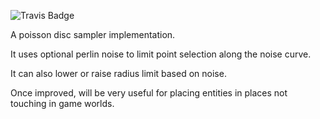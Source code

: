  ![Travis Badge](https://travis-ci.org/vantreeseba/poisson-sampler.svg?branch=master)

A poisson disc sampler implementation.

It uses optional perlin noise to limit point selection along the noise curve.

It can also lower or raise radius limit based on noise.

Once improved, will be very useful for placing entities in places not touching
in game worlds.
